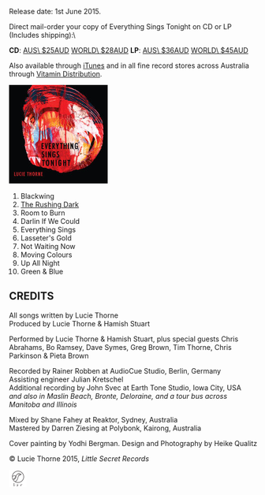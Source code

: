 <!--| ## EVERYTHING SINGS TONIGHT |-->

Release date: 1st June 2015.  

Direct mail-order your copy of Everything Sings Tonight on CD or LP (Includes shipping):\

**CD**:
<a class="purchase" href="https://www.paypal.com/cgi-bin/webscr?cmd=_s-xclick&hosted_button_id=H9G7WHRG5LDPA">AUS\ $25AUD</a>
<a class="purchase" href="https://www.paypal.com/cgi-bin/webscr?cmd=_s-xclick&hosted_button_id=ZEYKQFY7C744N">WORLD\ $28AUD</a>
**LP**:
<a class="purchase" href="https://www.paypal.com/cgi-bin/webscr?cmd=_s-xclick&hosted_button_id=R77D3AGG9J7P4">AUS\ $36AUD</a>
<a class="purchase" href="https://www.paypal.com/cgi-bin/webscr?cmd=_s-xclick&hosted_button_id=ADRQRFUUCDJCE">WORLD\ $45AUD</a>

Also available through [iTunes][144] and in all fine record stores across Australia through [Vitamin Distribution][145].  

![](data/image/cover/everything-sings.jpg)

1. Blackwing
2. [The Rushing Dark](?p=albums/everything-sings-tonight/texts#the-rushing-dark)
3. Room to Burn
4. Darlin If We Could
5. Everything Sings
6. Lasseter's Gold
7. Not Waiting Now
8. Moving Colours
9. Up All Night
10. Green & Blue

## CREDITS

All songs written by Lucie Thorne   
Produced by Lucie Thorne & Hamish Stuart  

Performed by Lucie Thorne & Hamish Stuart, plus special guests Chris Abrahams, Bo Ramsey, Dave Symes, Greg Brown, Tim Thorne, Chris Parkinson & Pieta Brown   

Recorded by Rainer Robben at AudioCue Studio, Berlin, Germany   
Assisting engineer Julian Kretschel  
Additional recording by John Svec at Earth Tone Studio, Iowa City, USA     
*and also in Maslin Beach, Bronte, Deloraine, and a tour bus across Manitoba and Illinois*    

Mixed by Shane Fahey at Reaktor, Sydney, Australia    
Mastered by Darren Ziesing at Polybonk, Kairong, Australia  

Cover painting by Yodhi Bergman. Design and Photography by Heike Qualitz   

&copy; Lucie Thorne 2015, *Little Secret Records*    

![](data/image/ground/lsr-35.png)  

[144]: https://itunes.apple.com/au/album/everything-sings-tonight/id998796975
[145]: https://www.vitamin.net.au/albumdefault.asp?ai=637 
